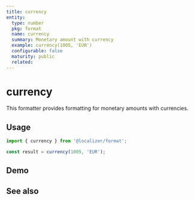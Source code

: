 ```yaml
---
title: currency
entity:
  type: number
  pkg: format
  name: currency
  summary: Monetary amount with currency
  example: currency(1005, 'EUR')
  configurable: false
  maturity: public
  related:
---
```


# currency <Package name="format"/>

This formatter provides formatting for monetary amounts with currencies.

## Usage

```typescript twoslash
import { currency } from '@localizer/format';

const result = currency(1005, 'EUR');
```

## Demo

<script setup>
  import { ref } from 'vue';
  import { NFormItem } from 'naive-ui/es/form';
  import { NInputNumber } from 'naive-ui/es/input-number';
  import { NSelect } from 'naive-ui/es/select';
  import { currencyName } from '@localizer/format';

  const value = ref(1005);
  const unit = ref('EUR');

  const unitOptions = Intl.supportedValuesOf('currency').map(currency => ({label: `${currency} - ${currencyName(currency).localize('en-US')}`, value: currency}));
</script>

<EntityDemo :args="[value, unit]">
  <NFormItem label="Value">
    <NInputNumber clearable v-model:value="value" />
  </NFormItem>
  <NFormItem label="Currency">
    <NSelect filterable v-model:value="unit" :options="unitOptions"/>
  </NFormItem>
</EntityDemo>

## See also

<Entities />

